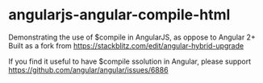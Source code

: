 # angularjs-angular-compile-html
Demonstrating the use of $compile in AngularJS, as oppose to Angular 2+
Built as a fork from https://stackblitz.com/edit/angular-hybrid-upgrade

If you find it useful to have $compile ssolution in Angular, please support https://github.com/angular/angular/issues/6886
